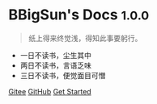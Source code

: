 <!-- _coverpage.md -->


<!-- ![logo](_media/icon.svg) -->

# BBigSun's Docs <small>1.0.0</small>

> 纸上得来终觉浅，得知此事要躬行。

- 一日不读书，尘生其中
- 两日不读书，言语乏味
- 三日不读书，便觉面目可憎

[Gitee](https://gitee.com/bbigsun/docs.git)
[GitHub](https://gitee.com/bbigsun/docs.git)
[Get Started](#docs)

<!-- 背景图片 -->

<!-- ![](_media/bg.png) -->

<!-- 背景色 -->

<!-- ![color](#F5B2B2) -->

